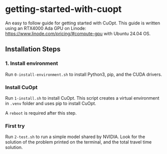 # getting-started-with-cuopt

An easy to follow guide for getting started with CuOpt. This guide is written using an RTX4000 Ada GPU on Linode: https://www.linode.com/pricing/#compute-gpu with Ubuntu 24.04 OS.

## Installation Steps

### 1. Install environment

Run `0-install-environment.sh` to install Python3, pip, and the CUDA drivers.

### Install CuOpt

Run `1-install.sh` to install CuOpt. This script creates a virtual environment in `.venv` folder and uses pip to install CuOpt. 

A `reboot` is required after this step.

### First try

Run `2-test.sh` to run a simple model shared by NVIDIA. Look for the solution of the problem printed on the terminal, and the total travel time solution.


